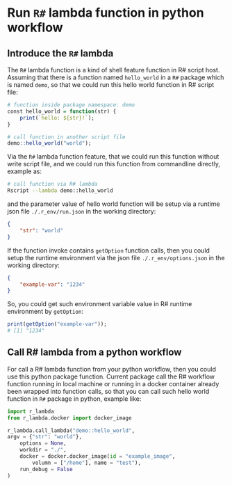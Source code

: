 # Run ``R#`` lambda function in python workflow

## Introduce the ``R#`` lambda

The ``R#`` lambda function is a kind of shell feature function in R# script host. Assuming that there is a function named ``hello_world`` in a ``R#`` package which is named ``demo``, so that we could run this hello world function in R# script file:

```r
# function inside package namespace: demo 
const hello_world = function(str) {
    print(`hello: ${str}!`);
}

# call function in another script file
demo::hello_world("world");
```

Via the ``R#`` lambda function feature, that we could run this function without write script file, and we could run this function from commandline directly, example as:

```bash
# call function via R# lambda
Rscript --lambda demo::hello_world
```

and the parameter value of hello world function will be setup via a runtime json file ``./.r_env/run.json`` in the working directory:

```json
{
    "str": "world" 
}
```

If the function invoke contains ``getOption`` function calls, then you could setup the runtime environment via the json file ``./.r_env/options.json`` in the working directory:

```json
{
    "example-var": "1234"
}
```

So, you could get such environment variable value in R# runtime environment by ``getOption``:

```r
print(getOption("example-var"));
# [1] "1234"
```

## Call R# lambda from a python workflow

For call a R# lambda function from your python workflow, then you could use this python package function. Current package call the R# workflow function running in local machine or running in a docker container already been wrapped into function calls, so that you can call such hello world function in ``R#`` package in python, example like:

```py
import r_lambda
from r_lambda.docker import docker_image

r_lambda.call_lambda("demo::hello_world", 
argv = {"str": "world"}, 
    options = None,
    workdir = "./",
    docker = docker.docker_image(id = "example_image", 
        volumn = ["/home"], name = "test"), 
    run_debug = False
)
```